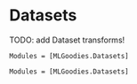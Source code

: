 # Datasets
TODO: add Dataset transforms!

```@index
Modules = [MLGoodies.Datasets]
```

```@autodocs
Modules = [MLGoodies.Datasets]
```
